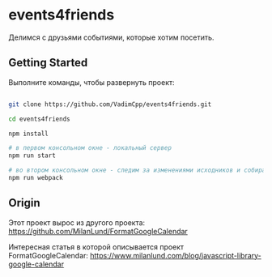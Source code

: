 # events4friends

Делимся с друзьями событиями, которые хотим посетить.


## Getting Started ###

Выполните команды, чтобы развернуть проект:

``` bash

git clone https://github.com/VadimCpp/events4friends.git

cd events4friends

npm install

# в первом консольном окне - локальный сервер
npm run start

# во втором консольном окне - следим за изменениями исходников и собираем при изменении билд
npm run webpack

```


## Origin ##

Этот проект вырос из другого проекта:
https://github.com/MilanLund/FormatGoogleCalendar

Интересная статья в которой описывается проект FormatGoogleCalendar:
https://www.milanlund.com/blog/javascript-library-google-calendar
